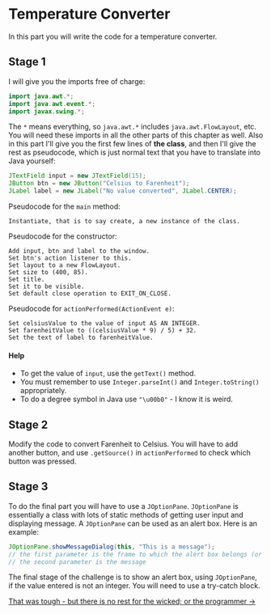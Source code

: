 Temperature Converter
===

In this part you will write the code for a temperature converter.

## Stage 1
I will give you the imports free of charge:
```java
import java.awt.*;
import java.awt.event.*;
import javax.swing.*;
```
The `*` means everything, so `java.awt.*` includes `java.awt.FlowLayout`, etc. You will need these imports in all the other parts of this chapter as well. Also in this part I'll give you the first few lines of **the class**, and then I'll give the rest as pseudocode, which is just normal text that you have to translate into Java yourself:

```java
JTextField input = new JTextField(15);
JButton btn = new JButton("Celsius to Farenheit");
JLabel label = new JLabel("No value converted", JLabel.CENTER);
```

Pseudocode for the `main` method:

```
Instantiate, that is to say create, a new instance of the class.
```

Pseudocode for the constructor:

```
Add input, btn and label to the window.
Set btn's action listener to this.
Set layout to a new FlowLayout.
Set size to (400, 85).
Set title.
Set it to be visible.
Set default close operation to EXIT_ON_CLOSE.
```

Pseudocode for `actionPerformed(ActionEvent e)`:

```
Set celsiusValue to the value of input AS AN INTEGER.
Set farenheitValue to ((celsiusValue * 9) / 5) + 32.
Set the text of label to farenheitValue.
```

#### Help
- To get the value of `input`, use the `getText()` method.
- You must remember to use `Integer.parseInt()` and `Integer.toString()` appropriately.
- To do a degree symbol in Java use `"\u00b0"` - I know it is weird.

## Stage 2
Modify the code to convert Farenheit to Celsius. You will have to add another button, and use `.getSource()` in `actionPerformed` to check which button was pressed.

## Stage 3
To do the final part you will have to use a `JOptionPane`. `JOptionPane` is essentially a class with lots of static methods of getting user input and displaying message. A `JOptionPane` can be used as an alert box. Here is an example:

```java
JOptionPane.showMessageDialog(this, "This is a message");
// the first parameter is the frame to which the alert box belongs (or null if there isn't one)
// the second parameter is the message
```

The final stage of the challenge is to show an alert box, using `JOptionPane`, if the value entered is not an integer. You will need to use a try-catch block.

[That was tough - but there is no rest for the wicked; or the programmer &rarr;](./Part-V:-Layouts.html)
